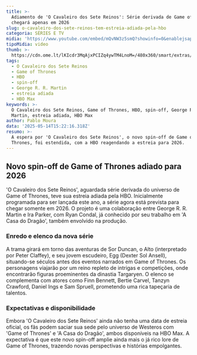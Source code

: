 ```yaml
---
title: >-
  Adiamento de 'O Cavaleiro dos Sete Reinos': Série derivada de Game of Thrones
  chegará apenas em 2026
slug: o-cavaleiro-dos-sete-reinos-tem-estreia-adiada-pela-hbo
categoria: SÉRIES E TV
midia: 'https://www.youtube.com/embed/mQvNW3z5smQ?showinfo=0&enablejsapi=1'
tipoMidia: video
thumb: >-
  https://cdn.ome.lt/lKIcdr3MqAjxPCIZq4ywTM4LnoM=/480x360/smart/extras/conteudos/Design_sem_nome_20_4DgZ9Hd.jpg
tags:
  - O Cavaleiro dos Sete Reinos
  - Game of Thrones
  - HBO
  - spin-off
  - George R. R. Martin
  - estreia adiada
  - HBO Max
keywords: >-
  O Cavaleiro dos Sete Reinos, Game of Thrones, HBO, spin-off, George R. R.
  Martin, estreia adiada, HBO Max
author: Pablo Moura
data: '2025-05-14T15:22:16.318Z'
resumo: >-
  A espera por 'O Cavaleiro dos Sete Reinos', o novo spin-off de Game of
  Thrones, foi estendida, com a HBO reagendando a estreia para 2026.
---
```


## Novo spin-off de Game of Thrones adiado para 2026

'O Cavaleiro dos Sete Reinos', aguardada série derivada do universo de Game of Thrones, teve sua estreia adiada pela HBO. Inicialmente programada para ser lançada este ano, a série agora está prevista para chegar somente em 2026. O projeto é uma colaboração entre George R. R. Martin e Ira Parker, com Ryan Condal, já conhecido por seu trabalho em 'A Casa do Dragão', também envolvido na produção.

### Enredo e elenco da nova série

A trama girará em torno das aventuras de Sor Duncan, o Alto (interpretado por Peter Claffey), e seu jovem escudeiro, Egg (Dexter Sol Ansell), situando-se séculos antes dos eventos narrados em Game of Thrones. Os personagens viajarão por um reino repleto de intrigas e competições, onde encontrarão figuras proeminentes da dinastia Targaryen. O elenco se complementa com atores como Finn Bennett, Bertie Carvel, Tanzyn Crawford, Daniel Ings e Sam Spruell, prometendo uma rica tapeçaria de talentos.

### Expectativas e disponibilidade

Embora 'O Cavaleiro dos Sete Reinos' ainda não tenha uma data de estreia oficial, os fãs podem saciar sua sede pelo universo de Westeros com 'Game of Thrones' e 'A Casa do Dragão', ambos disponíveis na HBO Max. A expectativa é que este novo spin-off amplie ainda mais o já rico lore de Game of Thrones, trazendo novas perspectivas e histórias empolgantes.
